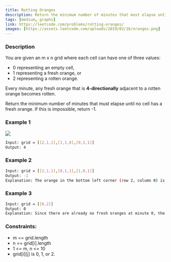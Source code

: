 ```yaml
---
title: Rotting Oranges
description: Return the minimum number of minutes that must elapse until no cell has a fresh orange. If this is impossible, return -1.
tags: [medium, graphs]
link: https://leetcode.com/problems/rotting-oranges/
images: [https://assets.leetcode.com/uploads/2019/02/16/oranges.png]
---
```


### Description

You are given an m x n grid where each cell can have one of three values:

- 0 representing an empty cell,
- 1 representing a fresh orange, or
- 2 representing a rotten orange.

Every minute, any fresh orange that is **4-directionally** adjacent to a rotten orange becomes rotten.

Return the minimum number of minutes that must elapse until no cell has a fresh orange. If this is impossible, return -1.

### Example 1

![](https://assets.leetcode.com/uploads/2019/02/16/oranges.png)

```bash
Input: grid = [[2,1,1],[1,1,0],[0,1,1]]
Output: 4
```

### Example 2

```bash
Input: grid = [[2,1,1],[0,1,1],[1,0,1]]
Output: -1
Explanation: The orange in the bottom left corner (row 2, column 0) is never rotten, because rotting only happens 4-directionally.
```

### Example 3

```bash
Input: grid = [[0,2]]
Output: 0
Explanation: Since there are already no fresh oranges at minute 0, the answer is just 0.
```

### Constraints:

- m == grid.length 
- n == grid[i].length
- 1 <= m, n <= 10 
- grid[i][j] is 0, 1, or 2.